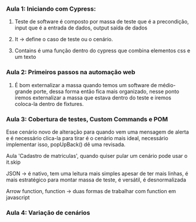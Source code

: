 ### Aula 1: Iniciando com Cypress: 
1. Teste de software é composto por massa de teste que é a precondição, input que é a entrada de dados, output saída de dados 

2. It -> define o caso de teste ou o cenário. 
3. Contains é uma função dentro do cypress que combina elementos css e um texto

### Aula 2: Primeiros passos na automação web

1. É bom externalizar a massa quando temos um software de médio-grande porte, dessa forma então fica mais organizado, nesse ponto iremos externalizar a massa que estava dentro do teste e iremos coloca-la dentro de fixtures.

### Aula 3: Cobertura de testes, Custom Commands e POM

Esse cenário novo de alteração para quando vem uma mensagem de alerta e é necessário clica-la para tirar é o cenário mais ideal, necessário implementar isso, popUpBack() dê uma revisada.

Aula 'Cadastro de matriculas', quando quiser pular um cenário pode usar o it.skip

JSON -> é nativo, tem uma leitura mais simples apesar de ter mais linhas, é mais estratégico para montar massa de teste, é versátil, é desnormalizada

Arrow function, function -> duas formas de trabalhar com function em javascript

### Aula 4: Variação de cenários


